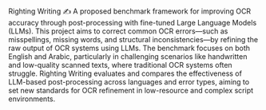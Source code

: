 Righting Writing ✍️
A proposed benchmark framework for improving OCR accuracy through post-processing with fine-tuned Large Language Models (LLMs). This project aims to correct common OCR errors—such as misspellings, missing words, and structural inconsistencies—by refining the raw output of OCR systems using LLMs. The benchmark focuses on both English and Arabic, particularly in challenging scenarios like handwritten and low-quality scanned texts, where traditional OCR systems often struggle. Righting Writing evaluates and compares the effectiveness of LLM-based post-processing across languages and error types, aiming to set new standards for OCR refinement in low-resource and complex script environments.
